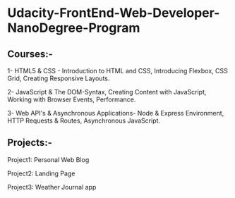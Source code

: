 # Udacity-FrontEnd-Web-Developer-NanoDegree-Program

## Courses:-

1- HTML5 & CSS - Introduction to HTML and CSS, Introducing Flexbox, CSS Grid, Creating Responsive Layouts.

2- JavaScript & The DOM-Syntax, Creating Content with JavaScript, Working with Browser Events, Performance.

3- Web API's & Asynchronous Applications- Node & Express Environment, HTTP Requests & Routes, Asynchronous JavaScript.


## Projects:-

Project1: Personal Web Blog

Project2: Landing Page

Project3: Weather Journal app

